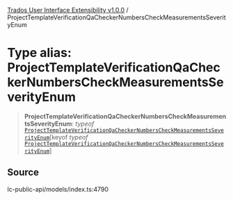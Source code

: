 [Trados User Interface Extensibility v1.0.0](../wiki/globals) / ProjectTemplateVerificationQaCheckerNumbersCheckMeasurementsSeverityEnum

# Type alias: ProjectTemplateVerificationQaCheckerNumbersCheckMeasurementsSeverityEnum

> **ProjectTemplateVerificationQaCheckerNumbersCheckMeasurementsSeverityEnum**: *typeof* [`ProjectTemplateVerificationQaCheckerNumbersCheckMeasurementsSeverityEnum`](../wiki/Variable.ProjectTemplateVerificationQaCheckerNumbersCheckMeasurementsSeverityEnum)\[keyof *typeof* [`ProjectTemplateVerificationQaCheckerNumbersCheckMeasurementsSeverityEnum`](../wiki/Variable.ProjectTemplateVerificationQaCheckerNumbersCheckMeasurementsSeverityEnum)\]

## Source

lc-public-api/models/index.ts:4790
